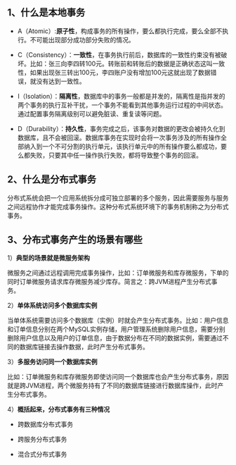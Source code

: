 1、什么是本地事务
------

* A（Atomic）:**原子性**，构成事务的所有操作，要么都执行完成，要么全部不执行。不可能出现部分成功部分失败的情况。

* C（Consistency）：**一致性**，在事务执行前后，数据库的一致性约束没有被破坏。比如：张三向李四转100元。转账前和转账后的数据是正确状态这叫一致性，如果出现张三转出100元，李四账户没有增加100元这就出现了数据错误，就没有达到一致性。

* I（Isolation）：**隔离性**，数据库中的事务一般都是并发的，隔离性是指并发的两个事务的执行互补干扰，一个事务不能看到其他事务运行过程的中间状态。通过配置事务隔离级别可以避免脏读、重复读等问题。

* D（Durability）：**持久性**，事务完成之后，该事务对数据的更改会被持久化到数据库，且不会被回滚。数据库事务在实现时会将一次事务涉及的所有操作全部纳入到一个不可分割的执行单元，该执行单元中的所有操作要么都成功，要么都失败，只要其中任一操作执行失败，都将导致整个事务的回滚。

2、什么是分布式事务
------

分布式系统会把一个应用系统拆分成可独立部署的多个服务，因此需要服务与服务之间远程协作才能完成事务操作。这种分布式系统环境下的事务机制称之为分布式事务。

3、分布式事务产生的场景有哪些
------

1）**典型的场景就是微服务架构**

微服务之间通过远程调用完成事务操作，比如：订单微服务和库存微服务，下单的同时订单微服务请求库存微服务减少库存。简言之：跨JVM进程产生分布式事务。

2）**单体系统访问多个数据库实例**

当单体系统需要访问多个数据库（实例）时就会产生分布式事务。比如：用户信息和订单信息分别在两个MySQL实例存储，用户管理系统删除用户信息，需要分别删除用户信息以及用户的订单信息，由于数据分布在不同的数据实例，需要通过不同的数据库链接去操作数据，此时产生分布式事务。

3）**多服务访问同一个数据库实例**

比如：订单微服务和库存微服务即使访问同一个数据库也会产生分布式事务，原因就是跨JVM进程，两个微服务持有了不同的数据库链接进行数据库操作，此时产生分布式事务。

4）**概括起来，分布式事务有三种情况**

* 跨数据库分布式事务

* 跨服务分布式事务

* 混合式分布式事务

